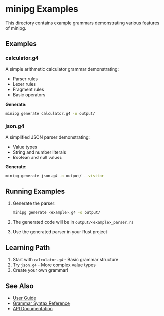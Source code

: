 # minipg Examples

This directory contains example grammars demonstrating various features of minipg.

## Examples

### calculator.g4

A simple arithmetic calculator grammar demonstrating:
- Parser rules
- Lexer rules
- Fragment rules
- Basic operators

**Generate:**
```bash
minipg generate calculator.g4 -o output/
```

### json.g4

A simplified JSON parser demonstrating:
- Value types
- String and number literals
- Boolean and null values

**Generate:**
```bash
minipg generate json.g4 -o output/ --visitor
```

## Running Examples

1. Generate the parser:
   ```bash
   minipg generate <example>.g4 -o output/
   ```

2. The generated code will be in `output/<example>_parser.rs`

3. Use the generated parser in your Rust project

## Learning Path

1. Start with `calculator.g4` - Basic grammar structure
2. Try `json.g4` - More complex value types
3. Create your own grammar!

## See Also

- [User Guide](../docs/USER_GUIDE.md)
- [Grammar Syntax Reference](../docs/GRAMMAR_SYNTAX.md)
- [API Documentation](../docs/API.md)
